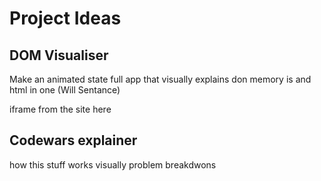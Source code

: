 # Project Ideas

## DOM Visualiser

Make an animated state full app that visually explains don memory is and html in one (Will Sentance)

iframe from the site here

## Codewars explainer

how this stuff works visually
problem breakdwons
